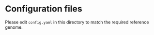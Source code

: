 # Configuration files

Please edit `config.yaml` in this directory to match the required reference genome.
